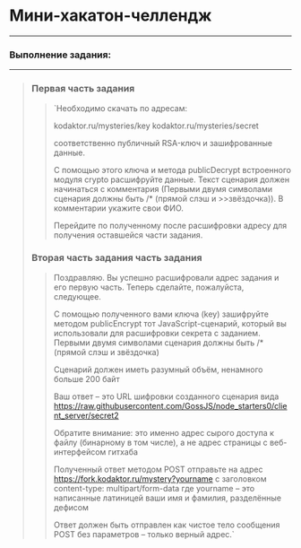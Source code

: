 # Мини-хакатон-челлендж
-----------------------
### Выполнение задания:
-----------------------
>### Первая часть задания
>>`Необходимо скачать по адресам:
>>
>>kodaktor.ru/mysteries/key
>>kodaktor.ru/mysteries/secret
>>
>>соответственно публичный RSA-ключ и зашифрованные данные.
>>
>>С помощью этого ключа и метода publicDecrypt встроенного модуля crypto
>>расшифруйте данные. Текст сценария должен начинаться с комментария (Первыми двумя символами сценария должны быть /* (прямой слэш и >>звёздочка)). В комментарии укажите свои ФИО.
>>
>>Перейдите по полученному после расшифровки адресу для получения оставшейся части задания.
>>
>### Вторая часть задания часть задания
>>Поздравляю. Вы успешно расшифровали адрес задания и его первую часть.
>>Теперь сделайте, пожалуйста, следующее.
>>
>>С помощью полученного вами ключа (key) зашифруйте методом publicEncrypt тот JavaScript-сценарий, который вы использовали для расшифровки секрета с заданием. 
>>Первыми двумя символами сценария должны быть /* (прямой слэш и звёздочка)
>>
>>Сценарий должен иметь разумный объём, ненамного больше 200 байт
>>
>>Ваш ответ – это URL шифровки созданного сценария вида
>>https://raw.githubusercontent.com/GossJS/node_starters0/client_server/secret2
>>
>>Обратите внимание: это именно адрес сырого доступа к файлу (бинарному в том числе), а не адрес страницы с веб-интерфейсом гитхаба
>>
>>Полученный ответ методом POST отправьте на адрес https://fork.kodaktor.ru/mystery?yourname
>>с заголовком content-type: multipart/form-data
>>где yourname – это написанные латиницей ваши имя и фамилия, разделённые дефисом
>>
>>Ответ должен быть отправлен как чистое тело сообщения POST без параметров – только верный адрес.`
